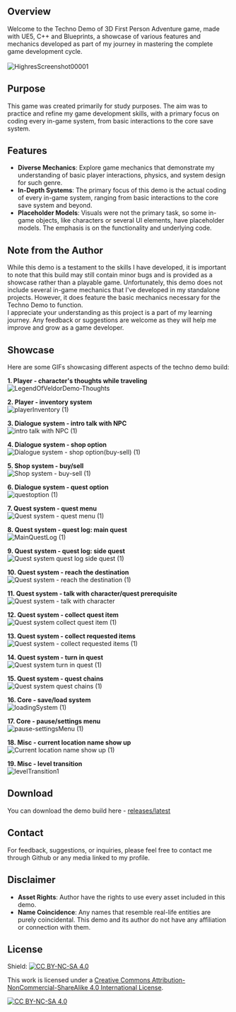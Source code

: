 ## Overview
Welcome to the Techno Demo of 3D First Person Adventure game, made with UE5, C++ and Blueprints, a showcase of various features and mechanics developed as part of my journey in mastering the complete game development cycle. <br/> <br/>
![HighresScreenshot00001](https://github.com/user-attachments/assets/1f08a4f7-75e4-4c67-99ee-5ab9d06f98cf) 
## Purpose
This game was created primarily for study purposes. The aim was to practice and refine my game development skills, with a primary focus on coding every in-game system, from basic interactions to the core save system.

## Features
- **Diverse Mechanics**: Explore game mechanics that demonstrate my understanding of basic player interactions, physics, and system design for such genre.
- **In-Depth Systems**: The primary focus of this demo is the actual coding of every in-game system, ranging from basic interactions to the core save system and beyond.
- **Placeholder Models**: Visuals were not the primary task, so some in-game objects, like characters or several UI elements, have placeholder models. The emphasis is on the functionality and underlying code.

## Note from the Author
While this demo is a testament to the skills I have developed, it is important to note that this build may still contain minor bugs and is provided as a showcase rather than a playable game. Unfortunately, this demo does not include several in-game mechanics that I've developed in my standalone projects. However, it does feature the basic mechanics necessary for the Techno Demo to function. <br/> 
I appreciate your understanding as this project is a part of my learning journey. Any feedback or suggestions are welcome as they will help me improve and grow as a game developer.

## Showcase
Here are some GIFs showcasing different aspects of the techno demo build:

**1. Player - character's thoughts while traveling** <br/>
![LegendOfVeldorDemo-Thoughts](https://github.com/user-attachments/assets/d50ecd74-8918-4fa8-9d8d-5eb3719881d9)


**2. Player - inventory system** <br/>
![playerInventory (1)](https://github.com/user-attachments/assets/84b2b110-daa2-44d2-9b27-8dd2ef30b7c9)


**3. Dialogue system - intro talk with NPC** <br/>
![intro talk with NPC (1)](https://github.com/user-attachments/assets/f8064a70-e09a-4230-aae6-77bd8d630c94)


**4. Dialogue system - shop option** <br/>
![Dialogue system - shop option(buy-sell) (1)](https://github.com/user-attachments/assets/726bee35-1e92-404b-9dae-abec9f9756b8)


**5. Shop system - buy/sell** <br/>
![Shop system - buy-sell (1)](https://github.com/user-attachments/assets/f663fbe0-3060-4338-90d2-ad872d3c93eb)


**6. Dialogue system - quest option** <br/>
![questoption (1)](https://github.com/user-attachments/assets/258aa1a3-a71a-417c-a40e-3dce2f497b48)


**7. Quest system - quest menu** <br/>
![Quest system - quest menu (1)](https://github.com/user-attachments/assets/0ae42bdc-fa07-4442-a538-70c0529f33f0)


**8. Quest system - quest log: main quest** <br/>
![MainQuestLog (1)](https://github.com/user-attachments/assets/686fc2ed-e348-44f0-8d6f-431f5139bbb9)


**9. Quest system - quest log: side quest** <br/>
![Quest system quest log side quest (1)](https://github.com/user-attachments/assets/7fdca4bd-c32a-46ce-bd37-4b7ba74f7956)


**10. Quest system - reach the destination** <br/>
![Quest system - reach the destination (1)](https://github.com/user-attachments/assets/e4f0619b-d3ef-4614-af83-b5659b51f827)


**11. Quest system - talk with character/quest prerequisite** <br/>
![Quest system - talk with character](https://github.com/user-attachments/assets/a50cce42-0524-4d43-b0cb-94cf05dc7348)


**12. Quest system - collect quest item** <br/>
![Quest system collect quest item (1)](https://github.com/user-attachments/assets/19a94ab2-1ff9-4cee-988b-03a9ade49fac)


**13. Quest system - collect requested items** <br/>
![Quest system - collect requested items (1)](https://github.com/user-attachments/assets/c11ccef9-55b4-4330-a613-d2ab1ed47170)


**14. Quest system - turn in quest** <br/>
![Quest system turn in quest (1)](https://github.com/user-attachments/assets/47893991-7388-42cf-a10f-e9c634524964)


**15. Quest system - quest chains** <br/>
![Quest system quest chains (1)](https://github.com/user-attachments/assets/c2ba2f9d-2031-42ae-947c-3ef8ad342471)


**16. Core - save/load system** <br/>
![loadingSystem (1)](https://github.com/user-attachments/assets/20ba8a2a-a4bf-45db-8993-22c24baef69e)


**17. Core - pause/settings menu** <br/>
![pause-settingsMenu (1)](https://github.com/user-attachments/assets/61d2a5be-3cdc-4893-b13e-a619e75c54dc)


**18. Misc - current location name show up** <br/>
![Current location name show up (1)](https://github.com/user-attachments/assets/6a81900a-9650-478d-81fd-dbc63bfa51af)


**19. Misc - level transition** <br/>
![levelTransition1](https://github.com/user-attachments/assets/ce0ec008-9983-4e44-aaa7-78b6c022dd8a)

## Download
You can download the demo build here - [releases/latest](https://github.com/PlayinPistols2d/LegendOfVeldorUE5/releases/latest)

## Contact
For feedback, suggestions, or inquiries, please feel free to contact me through Github or any media linked to my profile.

## Disclaimer
- **Asset Rights**: Author have the rights to use every asset included in this demo.
- **Name Coincidence**: Any names that resemble real-life entities are purely coincidental. This demo and its author do not have any affiliation or connection with them.

## License
Shield: [![CC BY-NC-SA 4.0][cc-by-nc-sa-shield]][cc-by-nc-sa]

This work is licensed under a
[Creative Commons Attribution-NonCommercial-ShareAlike 4.0 International License][cc-by-nc-sa].

[![CC BY-NC-SA 4.0][cc-by-nc-sa-image]][cc-by-nc-sa]

[cc-by-nc-sa]: http://creativecommons.org/licenses/by-nc-sa/4.0/
[cc-by-nc-sa-image]: https://licensebuttons.net/l/by-nc-sa/4.0/88x31.png
[cc-by-nc-sa-shield]: https://img.shields.io/badge/License-CC%20BY--NC--SA%204.0-lightgrey.svg
